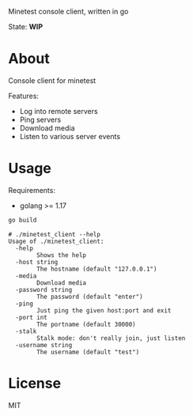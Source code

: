 
Minetest console client, written in go

State: **WIP**

# About

Console client for minetest

Features:
* Log into remote servers
* Ping servers
* Download media
* Listen to various server events

# Usage

Requirements:
* golang >= 1.17

```bash
go build
```

```
# ./minetest_client --help
Usage of ./minetest_client:
  -help
    	Shows the help
  -host string
    	The hostname (default "127.0.0.1")
  -media
    	Download media
  -password string
    	The password (default "enter")
  -ping
    	Just ping the given host:port and exit
  -port int
    	The portname (default 30000)
  -stalk
    	Stalk mode: don't really join, just listen
  -username string
    	The username (default "test")
```

# License

MIT